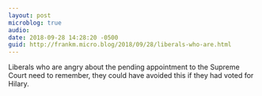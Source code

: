 ```yaml
---
layout: post
microblog: true
audio: 
date: 2018-09-28 14:28:20 -0500
guid: http://frankm.micro.blog/2018/09/28/liberals-who-are.html
---
```

Liberals who are angry about the pending appointment to the Supreme Court need to remember, they could have avoided this if they had voted for Hilary. 
